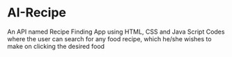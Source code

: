 # AI-Recipe
An API named Recipe Finding App using HTML, CSS and Java Script Codes where the user can search for any food recipe, which he/she wishes to make on clicking the desired food
